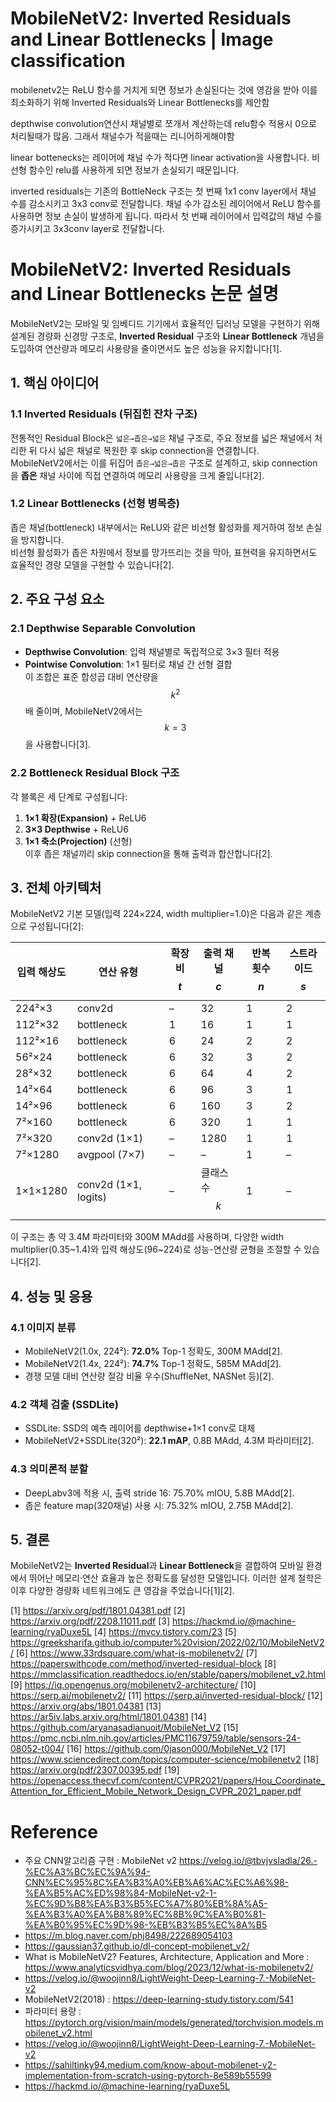 # MobileNetV2: Inverted Residuals and Linear Bottlenecks | Image classification
mobilenetv2는 ReLU 함수를 거치게 되면 정보가 손실된다는 것에 영감을 받아 이를 최소화하기 위해 Inverted Residuals와 Linear Bottlenecks를 제안함

depthwise convolution연산시 채널별로 쪼개서 계산하는데 relu함수 적용시 0으로 처리될때가 많음. 그래서 채널수가 적을때는 리니어하게해야함

linear bottenecks는 레이어에 채널 수가 적다면 linear activation을 사용합니다. 비선형 함수인 relu를 사용하게 되면 정보가 손실되기 때문입니다. 

inverted residuals는 기존의 BottleNeck 구조는 첫 번째 1x1 conv layer에서 채널 수를 감소시키고 3x3 conv로 전달합니다. 채널 수가 감소된 레이어에서 ReLU 함수를 사용하면 정보 손실이 발생하게 됩니다. 따라서 첫 번째 레이어에서 입력값의 채널 수를 증가시키고 3x3conv layer로 전달합니다. 

# MobileNetV2: Inverted Residuals and Linear Bottlenecks 논문 설명

MobileNetV2는 모바일 및 임베디드 기기에서 효율적인 딥러닝 모델을 구현하기 위해 설계된 경량화 신경망 구조로, **Inverted Residual** 구조와 **Linear Bottleneck** 개념을 도입하여 연산량과 메모리 사용량을 줄이면서도 높은 성능을 유지합니다[1].

## 1. 핵심 아이디어

### 1.1 Inverted Residuals (뒤집힌 잔차 구조)
전통적인 Residual Block은 `넓은→좁은→넓은` 채널 구조로, 주요 정보를 넓은 채널에서 처리한 뒤 다시 넓은 채널로 복원한 후 skip connection을 연결합니다.  
MobileNetV2에서는 이를 뒤집어 `좁은→넓은→좁은` 구조로 설계하고, skip connection을 **좁은** 채널 사이에 직접 연결하여 메모리 사용량을 크게 줄입니다[2].

### 1.2 Linear Bottlenecks (선형 병목층)
좁은 채널(bottleneck) 내부에서는 ReLU와 같은 비선형 활성화를 제거하여 정보 손실을 방지합니다.  
비선형 활성화가 좁은 차원에서 정보를 망가뜨리는 것을 막아, 표현력을 유지하면서도 효율적인 경량 모델을 구현할 수 있습니다[2].

## 2. 주요 구성 요소

### 2.1 Depthwise Separable Convolution
- **Depthwise Convolution**: 입력 채널별로 독립적으로 3×3 필터 적용  
- **Pointwise Convolution**: 1×1 필터로 채널 간 선형 결합  
이 조합은 표준 합성곱 대비 연산량을 $$k^2$$ 배 줄이며, MobileNetV2에서는 $$k=3$$을 사용합니다[3].

### 2.2 Bottleneck Residual Block 구조
각 블록은 세 단계로 구성됩니다:  
1. **1×1 확장(Expansion)** + ReLU6  
2. **3×3 Depthwise** + ReLU6  
3. **1×1 축소(Projection)** (선형)  
이후 좁은 채널끼리 skip connection을 통해 출력과 합산합니다[2].

## 3. 전체 아키텍처

MobileNetV2 기본 모델(입력 224×224, width multiplier=1.0)은 다음과 같은 계층으로 구성됩니다[2]:

| 입력 해상도        | 연산 유형            | 확장비 $$t$$ | 출력 채널 $$c$$ | 반복 횟수 $$n$$ | 스트라이드 $$s$$ |
|-----------------|--------------------|------------|--------------|------------|--------------|
| 224²×3          | conv2d              | –          | 32           | 1          | 2            |
| 112²×32         | bottleneck          | 1          | 16           | 1          | 1            |
| 112²×16         | bottleneck          | 6          | 24           | 2          | 2            |
| 56²×24          | bottleneck          | 6          | 32           | 3          | 2            |
| 28²×32          | bottleneck          | 6          | 64           | 4          | 2            |
| 14²×64          | bottleneck          | 6          | 96           | 3          | 1            |
| 14²×96          | bottleneck          | 6          | 160          | 3          | 2            |
| 7²×160          | bottleneck          | 6          | 320          | 1          | 1            |
| 7²×320          | conv2d (1×1)        | –          | 1280         | 1          | 1            |
| 7²×1280         | avgpool (7×7)       | –          | –            | 1          | –            |
| 1×1×1280        | conv2d (1×1, logits)| –          | 클래스 수 $$k$$| 1          | –            |

이 구조는 총 약 3.4M 파라미터와 300M MAdd를 사용하며, 다양한 width multiplier(0.35~1.4)와 입력 해상도(96~224)로 성능-연산량 균형을 조절할 수 있습니다[2].

## 4. 성능 및 응용

### 4.1 이미지 분류
- MobileNetV2(1.0x, 224²): **72.0%** Top-1 정확도, 300M MAdd[2].
- MobileNetV2(1.4x, 224²): **74.7%** Top-1 정확도, 585M MAdd[2].
- 경쟁 모델 대비 연산량 절감 비율 우수(ShuffleNet, NASNet 등)[2].

### 4.2 객체 검출 (SSDLite)
- SSDLite: SSD의 예측 레이어를 depthwise+1×1 conv로 대체  
- MobileNetV2+SSDLite(320²): **22.1 mAP**, 0.8B MAdd, 4.3M 파라미터[2].

### 4.3 의미론적 분할
- DeepLabv3에 적용 시, 출력 stride 16: 75.70% mIOU, 5.8B MAdd[2].
- 좁은 feature map(320채널) 사용 시: 75.32% mIOU, 2.75B MAdd[2].

## 5. 결론

MobileNetV2는 **Inverted Residual**과 **Linear Bottleneck**을 결합하여 모바일 환경에서 뛰어난 메모리·연산 효율과 높은 정확도를 달성한 모델입니다. 이러한 설계 철학은 이후 다양한 경량화 네트워크에도 큰 영감을 주었습니다[1][2].

[1] https://arxiv.org/pdf/1801.04381.pdf
[2] https://arxiv.org/pdf/2208.11011.pdf
[3] https://hackmd.io/@machine-learning/ryaDuxe5L
[4] https://mvcv.tistory.com/23
[5] https://greeksharifa.github.io/computer%20vision/2022/02/10/MobileNetV2/
[6] https://www.33rdsquare.com/what-is-mobilenetv2/
[7] https://paperswithcode.com/method/inverted-residual-block
[8] https://mmclassification.readthedocs.io/en/stable/papers/mobilenet_v2.html
[9] https://iq.opengenus.org/mobilenetv2-architecture/
[10] https://serp.ai/mobilenetv2/
[11] https://serp.ai/inverted-residual-block/
[12] https://arxiv.org/abs/1801.04381
[13] https://ar5iv.labs.arxiv.org/html/1801.04381
[14] https://github.com/aryanasadianuoit/MobileNet_V2
[15] https://pmc.ncbi.nlm.nih.gov/articles/PMC11679759/table/sensors-24-08052-t004/
[16] https://github.com/0jason000/MobileNet_V2
[17] https://www.sciencedirect.com/topics/computer-science/mobilenetv2
[18] https://arxiv.org/pdf/2307.00395.pdf
[19] https://openaccess.thecvf.com/content/CVPR2021/papers/Hou_Coordinate_Attention_for_Efficient_Mobile_Network_Design_CVPR_2021_paper.pdf


# Reference
- 주요 CNN알고리즘 구현 : MobileNet v2 https://velog.io/@tbvjvsladla/26.-%EC%A3%BC%EC%9A%94-CNN%EC%95%8C%EA%B3%A0%EB%A6%AC%EC%A6%98-%EA%B5%AC%ED%98%84-MobileNet-v2-1-%EC%9D%B8%EA%B3%B5%EC%A7%80%EB%8A%A5-%EA%B3%A0%EA%B8%89%EC%8B%9C%EA%B0%81-%EA%B0%95%EC%9D%98-%EB%B3%B5%EC%8A%B5
- https://m.blog.naver.com/phj8498/222689054103
- https://gaussian37.github.io/dl-concept-mobilenet_v2/
- What is MobileNetV2? Features, Architecture, Application and More : https://www.analyticsvidhya.com/blog/2023/12/what-is-mobilenetv2/
- https://velog.io/@woojinn8/LightWeight-Deep-Learning-7.-MobileNet-v2
- MobileNetV2(2018) : https://deep-learning-study.tistory.com/541
- 파라미터 용량 : https://pytorch.org/vision/main/models/generated/torchvision.models.mobilenet_v2.html
- https://velog.io/@woojinn8/LightWeight-Deep-Learning-7.-MobileNet-v2
- https://sahiltinky94.medium.com/know-about-mobilenet-v2-implementation-from-scratch-using-pytorch-8e589b55599
- https://hackmd.io/@machine-learning/ryaDuxe5L
